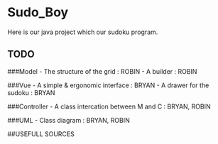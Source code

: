 # Sudo_Boy
Here is our java project which our sudoku program.

## TODO

###Model
    - The structure of the grid : ROBIN
    - A builder : ROBIN


###Vue
    - A simple & ergonomic interface : BRYAN
    - A drawer for the sudoku : BRYAN

###Controller
    - A class intercation between M and C : BRYAN, ROBIN

###UML
    - Class diagram : BRYAN, ROBIN

##USEFULL SOURCES
